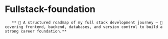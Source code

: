 # Fullstack-foundation

       ** 🚀 A structured roadmap of my full stack development journey — 📝covering frontend, backend, databases, and version control to build a strong career foundation.**
